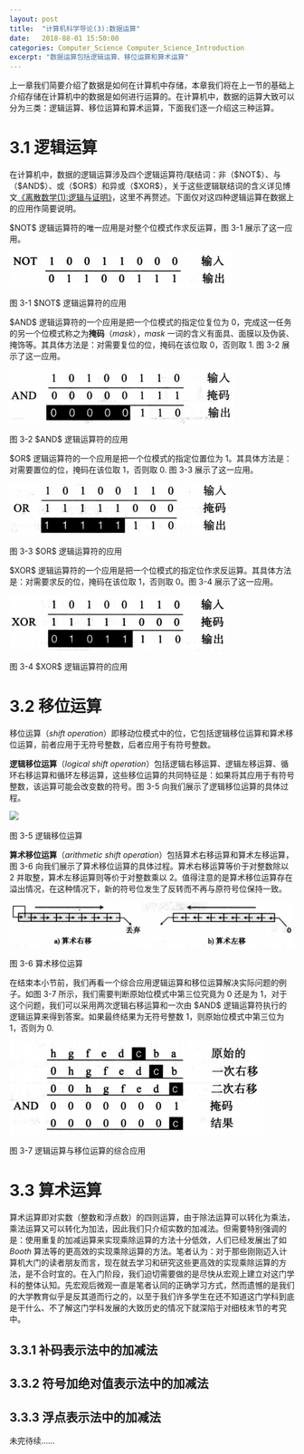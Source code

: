 ```yaml
---
layout: post
title:  "计算机科学导论(3):数据运算"
date:   2018-08-01 15:50:00
categories: Computer_Science Computer_Science_Introduction
excerpt: "数据运算包括逻辑运算、移位运算和算术运算"
---
```


<div class="post-style">

<p>上一章我们简要介绍了数据是如何在计算机中存储，本章我们将在上一节的基础上介绍存储在计算机中的数据是如何进行运算的。在计算机中，数据的运算大致可以分为三类：逻辑运算、移位运算和算术运算，下面我们逐一介绍这三种运算。</p>

<h1>3.1 逻辑运算</h1>

<p>在计算机中，数据的逻辑运算涉及四个逻辑运算符/联结词：非（$NOT$）、与（$AND$）、或（$OR$）和异或（$XOR$），关于这些逻辑联结词的含义详见博文<a href="/computer_science/discrete_mathematics/2018/05/04/DM1_logic-and-proof.html">《离散数学(1):逻辑与证明》</a>，这里不再赘述。下面仅对这四种逻辑运算在数据上的应用作简要说明。</p>

<p>$NOT$ 逻辑运算符的唯一应用是对整个位模式作求反运算，图 3-1 展示了这一应用。</p>

<p class="post-text-center"><img src="/assets/img/Natural_Science/Computer_Science/Introduction/app of not-operator.png"></p>
<p class="post-text-tablename">图 3-1 $NOT$ 逻辑运算符的应用</p>

<p>$AND$ 逻辑运算符的一个应用是把一个位模式的指定位复位为 0，完成这一任务的另一个位模式称之为<strong>掩码</strong>（<em>mask</em>），<em>mask</em> 一词的含义有面具、面膜以及伪装、掩饰等。其具体方法是：对需要复位的位，掩码在该位取 0，否则取 1. 图 3-2 展示了这一应用。</p>

<p class="post-text-center"><img src="/assets/img/Natural_Science/Computer_Science/Introduction/app of and-operator.png"></p>
<p class="post-text-tablename">图 3-2 $AND$ 逻辑运算符的应用</p>

<p>$OR$ 逻辑运算符的一个应用是把一个位模式的指定位置位为 1。其具体方法是：对需要置位的位，掩码在该位取 1，否则取 0. 图 3-3 展示了这一应用。</p>

<p class="post-text-center"><img src="/assets/img/Natural_Science/Computer_Science/Introduction/app of or-operator.png"></p>
<p class="post-text-tablename">图 3-3 $OR$ 逻辑运算符的应用</p>

<p>$XOR$ 逻辑运算符的一个应用是把一个位模式的指定位作求反运算。其具体方法是：对需要求反的位，掩码在该位取 1，否则取 0。图 3-4 展示了这一应用。</p>

<p class="post-text-center"><img src="/assets/img/Natural_Science/Computer_Science/Introduction/app of xor-operator.png"></p>
<p class="post-text-tablename">图 3-4 $XOR$ 逻辑运算符的应用</p>

<h1>3.2 移位运算</h1>

<p><storng>移位运算</storng>（<em>shift operation</em>）即移动位模式中的位，它包括逻辑移位运算和算术移位运算，前者应用于无符号整数，后者应用于有符号整数。</p>

<p><strong>逻辑移位运算</strong>（<em>logical shift operation</em>）包括逻辑右移运算、逻辑左移运算、循环右移运算和循环左移运算，这些移位运算的共同特征是：如果将其应用于有符号整数，该运算可能会改变数的符号。图 3-5 向我们展示了逻辑移位运算的具体过程。</p>

<p class="post-text-center"><img src="/assets/img/Natural_Science/Computer_Science/Introduction/logical shift operation.png"></p>
<p class="post-text-tablename">图 3-5 逻辑移位运算</p>

<p><strong>算术移位运算</strong>（<em>arithmetic shift operation</em>）包括算术右移运算和算术左移运算，图 3-6 向我们展示了算术移位运算的具体过程。算术右移运算等价于对整数除以 2 并取整，算术左移运算则等价于对整数乘以 2。值得注意的是算术移位运算存在溢出情况，在这种情况下，新的符号位发生了反转而不再与原符号位保持一致。</p>

<p class="post-text-center"><img src="/assets/img/Natural_Science/Computer_Science/Introduction/arithmetic shift operation.png"></p>
<p class="post-text-tablename">图 3-6 算术移位运算</p>

<p>在结束本小节前，我们再看一个综合应用逻辑运算和移位运算解决实际问题的例子。如图 3-7 所示，我们需要判断原始位模式中第三位究竟为 0 还是为 1，对于这个问题，我们可以采用两次逻辑右移运算和一次由 $AND$ 逻辑运算符执行的逻辑运算来得到答案。如果最终结果为无符号整数 1，则原始位模式中第三位为 1，否则为 0.</p>

<p class="post-text-center"><img src="/assets/img/Natural_Science/Computer_Science/Introduction/app of arithmetic and logical shift operation.png"></p>
<p class="post-text-tablename">图 3-7 逻辑运算与移位运算的综合应用</p>

<h1>3.3 算术运算</h1>

<p>算术运算即对实数（整数和浮点数）的四则运算，由于除法运算可以转化为乘法，乘法运算又可以转化为加法，因此我们只介绍实数的加减法。但需要特别强调的是：使用重复的加减运算来实现乘除运算的方法十分低效，人们已经发展出了如 <em>Booth</em> 算法等的更高效的实现乘除运算的方法。笔者认为：对于那些刚刚迈入计算机大门的读者朋友而言，现在就去学习和研究这些更高效的实现乘除运算的方法，是不合时宜的。在入门阶段，我们迫切需要做的是尽快从宏观上建立对这门学科的整体认知。先宏观后微观一直是笔者认同的正确学习方式，然而遗憾的是我们的大学教育似乎是反其道而行之的，以至于我们许多学生在还不知道这门学科到底是干什么、不了解这门学科发展的大致历史的情况下就深陷于对细枝末节的考究中。</p>

<h2>3.3.1 补码表示法中的加减法</h2>

<h2>3.3.2 符号加绝对值表示法中的加减法</h2>

<h2>3.3.3 浮点表示法中的加减法</h2>

<p class="post-text-noindent">未完待续……</p>
</div>